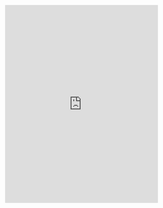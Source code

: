 <iframe src='https://cdn.knightlab.com/libs/timeline3/latest/embed/index.html?source=1kLdj5bhrRh-DzejCYJseaGtvOOqBpaSvMXbLy2JOvy0&font=Default&lang=en&initial_zoom=2&height=650' width='100%' height='650' webkitallowfullscreen mozallowfullscreen allowfullscreen frameborder='0'></iframe>
                                
